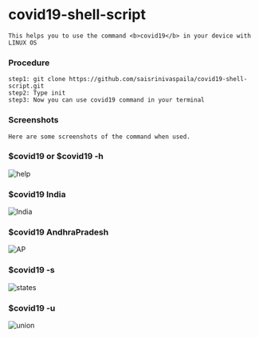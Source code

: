 # covid19-shell-script
    This helps you to use the command <b>covid19</b> in your device with LINUX OS
### Procedure

    step1: git clone https://github.com/saisrinivaspaila/covid19-shell-script.git
    step2: Type init
    step3: Now you can use covid19 command in your terminal

### Screenshots

    Here are some screenshots of the command when used.
### $covid19 or $covid19 -h
![help](https://raw.githubusercontent.com/saisrinivaspaila/covid19-shell-script/master/ScreenShots/covid19Help.png)
### $covid19 India
![India](https://raw.githubusercontent.com/saisrinivaspaila/covid19-shell-script/master/ScreenShots/covid19india.png)
### $covid19 AndhraPradesh
![AP](https://raw.githubusercontent.com/saisrinivaspaila/covid19-shell-script/master/ScreenShots/covidAndhra.png)
### $covid19 -s
![states](https://raw.githubusercontent.com/saisrinivaspaila/covid19-shell-script/master/ScreenShots/states.png)
### $covid19 -u
![union](https://raw.githubusercontent.com/saisrinivaspaila/covid19-shell-script/master/ScreenShots/union.png)


